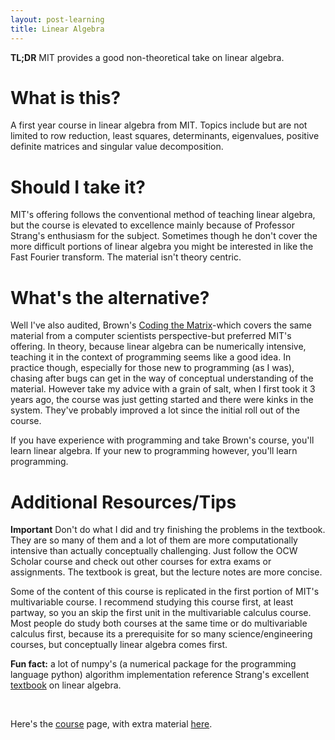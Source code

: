 ```yaml
---
layout: post-learning
title: Linear Algebra
---
```


**TL;DR** MIT provides a good non-theoretical take on linear algebra.

# What is this?
A first year course in linear algebra from MIT. Topics include but are not
limited to row reduction, least squares, determinants, eigenvalues, positive
definite matrices and singular value decomposition.

# Should I take it?

MIT's offering follows the conventional method of teaching linear algebra, but
the course is elevated to excellence mainly because of Professor Strang's
enthusiasm for the subject. Sometimes though he don't cover the more difficult
portions of linear algebra you might be interested in like the Fast Fourier
transform. The material isn't theory centric. 

# What's the alternative?

Well I've also audited, Brown's [Coding the
Matrix](http://codingthematrix.com/)-which covers the same material from a
computer scientists perspective-but preferred MIT's offering. In theory,
because linear algebra can be numerically intensive, teaching it in the context
of programming seems like a good idea. In practice though, especially for those
new to programming (as I was), chasing after bugs can get in the way of conceptual
understanding of the material. However take my advice with a grain of salt,
when I first took it 3 years ago, the course was just getting started and there
were kinks in the system. They've probably improved a lot since the initial
roll out of the course. 

If you have experience with programming and take Brown's course, you'll learn
linear algebra. If your new to programming however, you'll learn programming.

# Additional Resources/Tips

**Important** Don't do what I did and try finishing the problems
in the textbook. They are so many of them and a lot of them are more
computationally intensive than actually conceptually challenging. Just follow
the OCW Scholar course and check out other courses for extra exams or
assignments. The textbook is great, but the lecture notes are more concise. 

Some of the content of this course is replicated in the first portion of MIT's
multivariable course. I recommend studying this course first, at least partway,
so you an skip the first unit in the multivariable calculus course. Most people
do study both courses at the same time or do multivariable calculus first,
because its a prerequisite for so many science/engineering courses, but
conceptually linear algebra comes first.

**Fun fact:** a lot of numpy's (a numerical package for the programming language
python) algorithm implementation reference Strang's excellent
[textbook](https://www.amazon.com/Linear-Algebra-Its-Applications-4th/dp/0030105676)
on linear algebra.

<br>

Here's the [course](http://ocw.mit.edu/courses/mathematics/18-06sc-linear-algebra-fall-2011/index.htm) page, with extra material [here](http://ocw.mit.edu/courses/mathematics/18-06-linear-algebra-spring-2010/).
